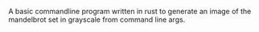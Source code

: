 A basic commandline program written in rust to generate an image of the mandelbrot set in grayscale from command line args.